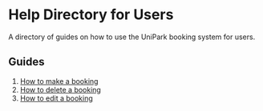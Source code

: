 # Help Directory for Users
A directory of guides on how to use the UniPark booking system for users.

## Guides

1. [How to make a booking](https://thomcleary.github.io/cits3200-unipark-booking/user_make_booking)
2. [How to delete a booking](https://thomcleary.github.io/cits3200-unipark-booking/user_delete_booking)
3. [How to edit a booking]()
